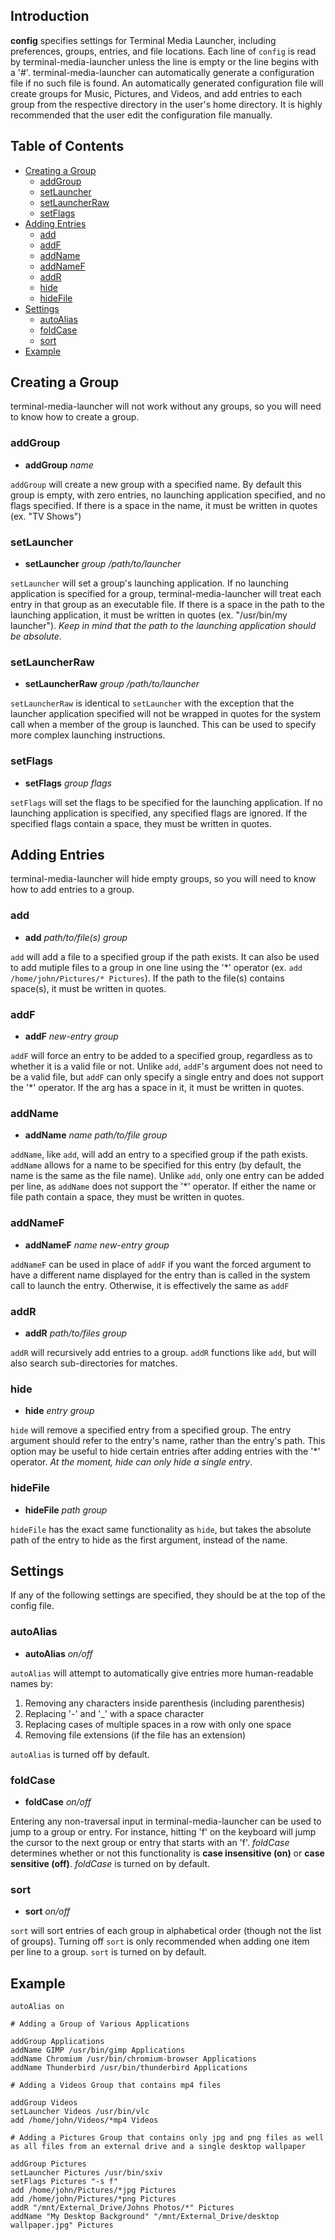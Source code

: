 ## Introduction

**config** specifies settings for Terminal Media Launcher, including preferences, groups, entries, and file locations. Each line of `config` is read by terminal-media-launcher unless the line is empty or the line begins with a '#'. terminal-media-launcher can automatically generate a configuration file if no such file is found. An automatically  generated  configuration file will create groups for Music, Pictures, and Videos, and add entries to each group from the respective directory in the user's home directory. It is highly recommended that the user edit the configuration file manually.

## Table of Contents

- [Creating a Group](#CreatingAGroup)
	- [addGroup](#addgroup)
	- [setLauncher](#setlauncher)
	- [setLauncherRaw](#setlauncherraw)
	- [setFlags](#setflags)
- [Adding Entries](#AddingEntries)
	- [add](#add)
	- [addF](#addf)
	- [addName](#addname)
	- [addNameF](#addnamef)
	- [addR](#addr)
	- [hide](#hide)
	- [hideFile](#hidefile)
- [Settings](#settings)
	- [autoAlias](#autoalias)
	- [foldCase](#foldcase)
	- [sort](#sort)
- [Example](#example)

## Creating a Group <a name="CreatingAGroup"></a>

terminal-media-launcher will not work without any groups, so you will need to know how to create a group.

### addGroup

- **addGroup** *name*

`addGroup` will create a new group with a specified name. By default this group is empty, with zero entries, no launching application specified, and no flags specified. If there is a space in the name, it must be written in quotes (ex. "TV Shows")

### setLauncher

- **setLauncher** *group* */path/to/launcher*

`setLauncher` will set a group's launching application. If no launching application is specified for a group, terminal-media-launcher will treat each entry in that group as an executable file. If there is a space in the path to the launching application, it must be written in quotes (ex. "/usr/bin/my launcher"). *Keep in mind that the path to the launching application should be absolute*.

### setLauncherRaw

- **setLauncherRaw** *group* */path/to/launcher*

`setLauncherRaw` is identical to `setLauncher` with the exception that the launcher application specified will not be wrapped in quotes for the system call when a member of the group is launched. This can be used to specify more complex launching instructions.

### setFlags

- **setFlags** *group* *flags*

`setFlags` will set the flags to be specified for the launching application. If no launching application is specified, any specified flags are ignored. If the specified flags contain a space, they must be written in quotes.

## Adding Entries <a name=AddingEntries></a>

terminal-media-launcher will hide empty groups, so you will need to know how to add entries to a group.

### add

- **add** *path/to/file(s)* *group*

`add` will add a file to a specified group if the path exists. It can also be used to add mutiple files to a group in one line using the '\*' operator (ex. `add /home/john/Pictures/* Pictures`). If the path to the file(s) contains space(s), it must be written in quotes.

### addF

- **addF** *new-entry* *group*

`addF` will force an entry to be added to a specified group, regardless as to whether it is a valid file or not. Unlike `add`, `addF`'s argument does not need to be a valid file, but `addF` can only specify a single entry and does not support the '\*' operator. If the arg has a space in it, it must be written in quotes.

### addName

- **addName** *name* *path/to/file* *group*

`addName`, like `add`, will add an entry to a specified group if the path exists. `addName` allows for a name to be specified for this entry (by default, the name is the same as the file name). Unlike `add`, only one entry can be added per line, as `addName` does not support the '\*' operator. If either the name or file path contain a space, they must be written in quotes.

### addNameF

- **addNameF** *name* *new-entry* *group*

`addNameF` can be used in place of `addF` if you want the forced argument to have a different name displayed for the entry than is called in the system call to launch the entry. Otherwise, it is effectively the same as `addF`

### addR

- **addR** *path/to/files* *group*

`addR` will recursively add entries to a group. `addR` functions like `add`, but will also search sub-directories for matches. 

### hide

- **hide** *entry* *group*

`hide` will remove a specified entry from a specified group. The entry argument should refer to the entry's name, rather than the entry's path. This option may be useful to hide certain entries after adding entries with the '\*' operator. *At the moment, hide can only hide a single entry*.

### hideFile

- **hideFile** *path* *group*

`hideFile` has the exact same functionality as `hide`, but takes the absolute path of the entry to hide as the first argument, instead of the name.

## Settings

If any of the following settings are specified, they should be at the top of the config file.

### autoAlias

- **autoAlias** *on/off*

`autoAlias` will attempt to automatically give entries more human-readable names by:

1. Removing any characters inside parenthesis (including parenthesis)
2. Replacing '-' and '\_' with a space character
3. Replacing cases of multiple spaces in a row with only one space
4. Removing file extensions (if the file has an extension) 

`autoAlias` is turned off by default.

### foldCase

- **foldCase** *on/off*

Entering any non-traversal input in terminal-media-launcher can be used to jump to a group or entry. For instance, hitting 'f' on the keyboard will jump the cursor to the next group or entry that starts with an 'f'. *foldCase* determines whether or not this functionality is **case insensitive (on)** or **case sensitive (off)**. *foldCase* is turned on by default.

### sort

- **sort** *on/off*

`sort` will sort entries of each group in alphabetical order (though not the list of groups). Turning off `sort` is only recommended when adding one item per line to a group. `sort` is turned on by default.

## Example

```
autoAlias on

# Adding a Group of Various Applications

addGroup Applications
addName GIMP /usr/bin/gimp Applications
addName Chromium /usr/bin/chromium-browser Applications
addName Thunderbird /usr/bin/thunderbird Applications

# Adding a Videos Group that contains mp4 files

addGroup Videos
setLauncher Videos /usr/bin/vlc
add /home/john/Videos/*mp4 Videos

# Adding a Pictures Group that contains only jpg and png files as well as all files from an external drive and a single desktop wallpaper

addGroup Pictures
setLauncher Pictures /usr/bin/sxiv
setFlags Pictures "-s f"
add /home/john/Pictures/*jpg Pictures
add /home/john/Pictures/*png Pictures
addR "/mnt/External_Drive/Johns Photos/*" Pictures
addName "My Desktop Background" "/mnt/External_Drive/desktop wallpaper.jpg" Pictures
```
